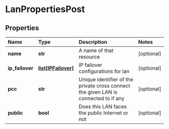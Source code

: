 # LanPropertiesPost

## Properties

| Name | Type | Description | Notes |
| :--- | :--- | :--- | :--- |
| **name** | **str** | A name of that resource | \[optional\] |
| **ip\_failover** | [**list\[IPFailover\]**](ipfailover.md) | IP failover configurations for lan | \[optional\] |
| **pcc** | **str** | Unique identifier of the private cross connect the given LAN is connected to if any | \[optional\] |
| **public** | **bool** | Does this LAN faces the public Internet or not | \[optional\] |

